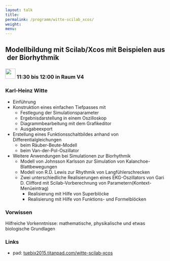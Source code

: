 ```yaml
---
layout: talk
title:
permalink: /programm/witte-scilab_xcos/
weight: 
menu:
---
```

## Modellbildung&nbsp;mit&nbsp;Scilab/Xcos&nbsp;mit&nbsp;Beispielen&nbsp;aus&nbsp;der&nbsp;Biorhythmik

### <img height = "32" src="../../images/talk.svg"> 11:30 bis 12:00 in Raum V4

### Karl-Heinz&nbsp;Witte

* Einführung
* Konstruktion eines einfachen Tiefpasses mit
    - Festlegung der Simulationsparameter
    - Ergebnisdarstellung in einem Oszilloskop
    - Diagrammbearbeitung mit dem Grafikeditor
    - Ausgabeexport
* Erstellung eines Funktionsschaltbildes anhand von Differentialgleichungen
    - beim Räuber-Beute-Modell
    - beim Van-der-Pol-Oszillator
* Weitere Anwendungen bei Simulationen zur Biorhythmik
    - Modell von Johnsson Karlsson zur Simulation von Kalanchoe-Blattbewegungen
    - Modell von R.D. Lewis zur Rhythmik von Langfühlerschrecken
    - Zwei unterschiedliche Realisierungen eines EKG-Oszillators von Gari D. Clifford mit Scilab-Vorberechnung von Parametern(Kontext-Menüeintrag)
      * Realisierung mit Hilfe von Superblöcke
      * Realisierung mit Hilfe von Funktions- und Formelblöcken

### Vorwissen

Hilfreiche Vorkenntnisse: mathematische, physikalische und etwas biologische Grundlagen

### Links

- pad: <a href="https://tuebix2015.titanpad.com/witte-scilab-xcos" target="_blank">tuebix2015.titanpad.com/witte-scilab-xcos</a>
